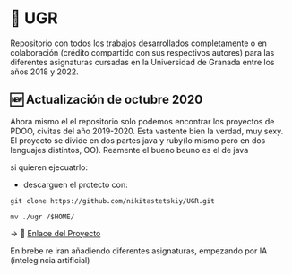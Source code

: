 # :construction: UGR
Repositorio con todos los trabajos desarrollados completamente o en colaboración (crédito compartido con sus respectivos autores) para las diferentes asignaturas cursadas en la Universidad de Granada entre los años 2018 y 2022.

## :new: Actualización de octubre 2020
Ahora mismo el el repositorio solo podemos encontrar los proyectos de PDOO, civitas del año 2019-2020. Esta vastente bien la verdad, muy sexy.  
El proyecto se divide en dos partes java y ruby(lo mismo pero en dos lenguajes distintos, OO). Reamente el bueno beuno es el de java

si quieren ejecuatrlo:
- descarguen el protecto con: 
```
git clone https://github.com/nikitastetskiy/UGR.git

mv ./ugr /$HOME/
```

-> :open_file_folder: [Enlace del Proyecto](./2º/PDOO/ProyectoJAVA/)

En brebe re iran añadiendo diferentes asignaturas, empezando por IA (intelegincia artificial)
